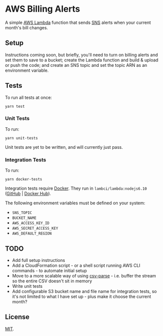 # AWS Billing Alerts

A simple [AWS Lambda](https://aws.amazon.com/lambda/) function that sends [SNS](https://aws.amazon.com/sns/) alerts when your current month's bill changes.

## Setup

Instructions coming soon, but briefly, you'll need to turn on billing alerts and set them to save to a bucket; create the Lambda function and build & upload or push the code; and create an SNS topic and set the topic ARN as an environment variable.

## Tests

To run all tests at once:

    yarn test

### Unit Tests

To run:

    yarn unit-tests

Unit tests are yet to be written, and will currently just pass.

### Integration Tests

To run:

    yarn docker-tests

Integration tests require [Docker](https://docs.docker.com/install/). They run in `lambci/lambda:nodejs6.10` ([GitHub](https://github.com/lambci/docker-lambda) | [Docker Hub](https://hub.docker.com/r/lambci/lambda/)).

The following environment variables must be defined on your system:

* `SNS_TOPIC`
* `BUCKET_NAME`
* `AWS_ACCESS_KEY_ID`
* `AWS_SECRET_ACCESS_KEY`
* `AWS_DEFAULT_REGION`

## TODO

* Add full setup instructions
* Add a CloudFormation script - or a shell script running AWS CLI commands - to automate initial setup
* Move to a more scalable way of using [csv-parse](https://www.npmjs.com/package/csv-parse) - i.e. buffer the stream so the entire CSV doesn't sit in memory
* Write unit tests
* Add configurable S3 bucket name and file name for integration tests, so it's not limited to what I have set up - plus make it choose the current month?

## License

[MIT](LICENSE).
